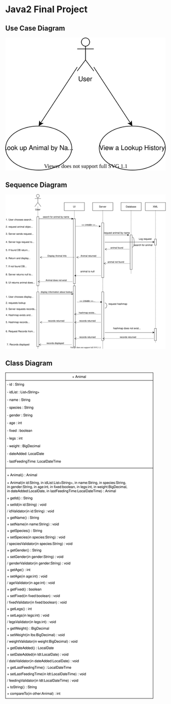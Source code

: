 # Java2 Final Project

## Use Case Diagram
![Use Case Diagram](images/useCaseDiagram-Final01.svg)

## Sequence Diagram
![Use Case Diagram](images/sequenceDiagram-FinalProject01.svg)

## Class Diagram
![Use Case Diagram](images/classDiagram-FinalProject01.svg)